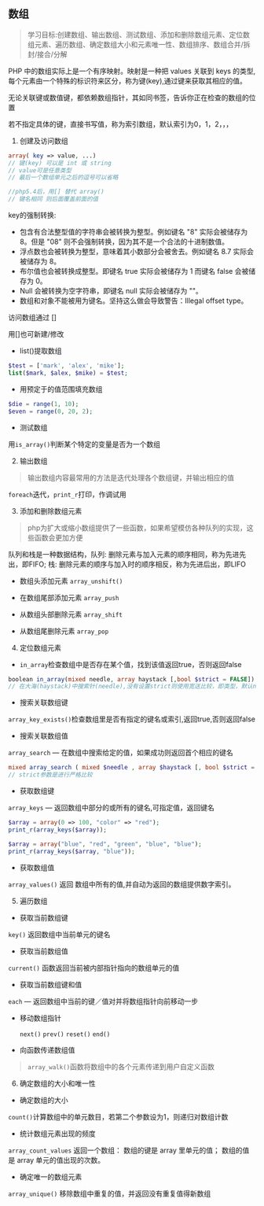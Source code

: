 ## 数组
> 学习目标:创建数组、输出数组、测试数组、添加和删除数组元素、定位数组元素、遍历数组、确定数组大小和元素唯一性、数组排序、数组合并/拆封/接合/分解

PHP 中的数组实际上是一个有序映射。映射是一种把 values 关联到 keys 的类型,每个元素由一个特殊的标识符来区分，称为键(key),通过键来获取其相应的值。

无论关联键或数值键，都依赖数组指针，其如同书签，告诉你正在检查的数组的位置

若不指定具体的键，直接书写值，称为索引数组，默认索引为0，1，2，，，

1. 创建及访问数组

```php
array( key => value, ...)
// 键(key) 可以是 int 或 string
// value可是任意类型
// 最后一个数组单元之后的逗号可以省略

//php5.4后，用[] 替代 array()
// 键名相同 则后面覆盖前面的值
```

key的强制转换:
- 包含有合法整型值的字符串会被转换为整型。例如键名 "8" 实际会被储存为 8。但是 "08" 则不会强制转换，因为其不是一个合法的十进制数值。
- 浮点数也会被转换为整型，意味着其小数部分会被舍去。例如键名 8.7 实际会被储存为 8。
- 布尔值也会被转换成整型。即键名 true 实际会被储存为 1 而键名 false 会被储存为 0。
- Null 会被转换为空字符串，即键名 null 实际会被储存为 ""。
- 数组和对象不能被用为键名。坚持这么做会导致警告：Illegal offset type。

访问数组通过 []

用[]也可新建/修改

- list()提取数组
```php
$test = ['mark', 'alex', 'mike'];
list($mark, $alex, $mike) = $test;
```

- 用预定于的值范围填充数组
```php
$die = range(1, 10);
$even = range(0, 20, 2);
```

- 测试数组

用`is_array()`判断某个特定的变量是否为一个数组

2. 输出数组
> 输出数组内容最常用的方法是迭代处理各个数组键，并输出相应的值

`foreach`迭代，`print_r`打印，作调试用

3. 添加和删除数组元素
> php为扩大或缩小数组提供了一些函数，如果希望模仿各种队列的实现，这些函数会更加方便

队列和栈是一种数据结构，队列: 删除元素与加入元素的顺序相同，称为先进先出，即FIFO;
栈: 删除元素的顺序与加入时的顺序相反，称为先进后出，即LIFO

- 数组头添加元素
`array_unshift()`

- 在数组尾部添加元素
`array_push`

- 从数组头部删除元素
`array_shift`

- 从数组尾删除元素
`array_pop`

4. 定位数组元素

- `in_array`检查数组中是否存在某个值，找到该值返回true，否则返回false

```php
boolean in_array(mixed needle, array haystack [,bool $strict = FALSE])
// 在大海(haystack)中搜索针(needle),没有设置strict则使用宽送比较，即类型，默认needle是区分大小写的
```

- 搜索关联数组键

`array_key_exists()`检查数组里是否有指定的键名或索引,返回true,否则返回false

- 搜索关联数组值

`array_search` — 在数组中搜索给定的值，如果成功则返回首个相应的键名

```php
mixed array_search ( mixed $needle , array $haystack [, bool $strict = false ] )
// strict参数是进行严格比较
```

- 获取数组键

`array_keys` — 返回数组中部分的或所有的键名,可指定值，返回键名

```php
$array = array(0 => 100, "color" => "red");
print_r(array_keys($array));

$array = array("blue", "red", "green", "blue", "blue");
print_r(array_keys($array, "blue"));
```

- 获取数组值

`array_values()` 返回 数组中所有的值,并自动为返回的数组提供数字索引。

5. 遍历数组

- 获取当前数组键

`key()` 返回数组中当前单元的键名

- 获取当前数组值

`current()` 函数返回当前被内部指针指向的数组单元的值

- 获取当前数组键和值

`each` — 返回数组中当前的键／值对并将数组指针向前移动一步

- 移动数组指针

    `next()`
    `prev()`
    `reset()`
    `end()`

- 向函数传递数组值
> `array_walk()`函数将数组中的各个元素传递到用户自定义函数

6. 确定数组的大小和唯一性

- 确定数组的大小

`count()`计算数组中的单元数目，若第二个参数设为1，则递归对数组计数

- 统计数组元素出现的频度

`array_count_values` 返回一个数组： 数组的键是 array 里单元的值； 数组的值是 array 单元的值出现的次数。

- 确定唯一的数组元素

`array_unique()` 移除数组中重复的值，并返回没有重复值得新数组

